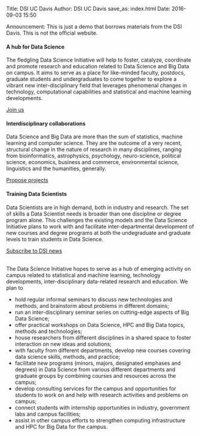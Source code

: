 Title: DSI UC Davis 
Author: DSI UC Davis
save_as: index.html
Date: 2016-09-03 15:50

<!--<center>
<img src="./images/dsi-logo-rgb-text-96dpi.jpg" width="500" height="300"><br>
<img src="./images/UCDavis.png">
</center>
-->


<!-- See http://v4-alpha.getbootstrap.com/components/ for the CSS components
available to you in the Bootstrap CSS bundle-->
<div class="alert alert-danger" role="alert"> Announcement: This is just a demo that 
borrows materials from the DSI Davis.
This is not the official website. </div>

<div class="row">
  <div class="col-sm-4">
    <h4>A hub for Data Science</h4>
    <p>
    The fledgling Data Science Initiative will help to foster, catalyze, coordinate and promote
    research and education related to Data Science and Big Data on campus.
    It aims to serve as a place for like-minded faculty, postdocs, graduate students
    and undergraduates to come together to explore a vibrant new inter-disciplinary field
    that leverages phenomenal changes in technology, computational capabilities
    and statistical and machine learning developments.
    </p>
		<a href="https://docs.google.com/forms/d/e/1FAIpQLSdCT72MtNyEcTcbOP7bj76tkPw85H9Co1R_WxYKZu67gxzb7Q/viewform"
		 class="btn btn-primary btn-sm" role="button" target="_blank">
			Join us
		</a>
  </div>
  <div class="col-sm-4">
    <h4>Interdisciplinary collaborations</h4>
  	<p>
    Data Science and Big Data are more than the sum of
    statistics, machine learning and computer science.
    They are the outcome of a very recent, structural change in the nature of research in many
    disciplines, ranging from bioinformatics, astrophysics, psychology, neuro-science, political
    science, economics, business and commerce, environmental science, linguistics and
    the humanities, generally.
   </p>
		<a href="mailto:datascience@ucdavis.edu"
		 class="btn btn-primary btn-sm" role="button" target="_blank">
			Propose projects
		</a>
  </div>
  <div class="col-sm-4">
    <h4> Training Data Scientists </h4>
     <p> Data Scientists are in high demand, both in industry and research.  The set of skills a Data
     Scientist needs is broader than one discipline or degree program alone. This challenges the
     existing models and the Data Science Initiative plans to work with and facilitate inter-departmental
     development of new courses and degree programs at both the undegraduate and graduate levels to train
     students in Data Science.
     </p>
		 <a href="pages/Signup.html"
		  class="btn btn-primary btn-sm" role="button" >
		 	Subscribe to DSI news
		 </a>
  </div>
</div>


<br>
<p>
The Data Science Initiative hopes to serve as a hub of emerging activity
on campus related to statistical and machine  learning, technology developments,
inter-disciplinary data-related research and education.
We plan to
</p>
<ul>
<li> hold regular informal seminars to discuss new technologies and methods,
      and brainstorm about problems in different domains;
  </li>
<li> run an inter-disciplinary seminar series on cutting-edge aspects of Big Data Science;
  </li>
<li> offer practical workshops on Data Science, HPC and Big Data topics, methods and technologies;
  </li>
<li> house researchers from different disciplines in a shared space to foster interaction on new
      ideas and solutions;
  </li>
<li> with faculty from different departments, develop new courses covering data science skills,
      methods, and practice;
  </li>
<li> facilitate new programs (minors, majors, designated emphases and degrees) in Data Science
      from various different departments and graduate groups by combining courses and resources
      across the campus;
  </li>
<li> develop consulting services for the campus and opportunities for students to
       work on and help with research activities and problems on campus;
  </li>
<li> connect students with internship opportunities in industry, government labs and campus
      facilities;
  </li>
<li> assist in other campus efforts to strengthen computing infrastructure and HPC for Big Data for the campus.
</li>
</ul>

